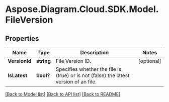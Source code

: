 # Aspose.Diagram.Cloud.SDK.Model.FileVersion
## Properties

Name | Type | Description | Notes
------------ | ------------- | ------------- | -------------
**VersionId** | **string** | File Version ID. | [optional] 
**IsLatest** | **bool?** | Specifies whether the file is (true) or is not (false) the latest version of an file. | 

[[Back to Model list]](../README.md#documentation-for-models) [[Back to API list]](../README.md#documentation-for-api-endpoints) [[Back to README]](../README.md)

